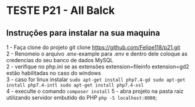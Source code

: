 # TESTE P21 - All Balck

## Instruções para instalar na sua maquina

1 - Faça clone do projeto git clone https://github.com/Felipe118/p21.git <br>
2 - Renomeio o arquivo .enx-example para .env e dentro dele coloque as credencias do seu banco de dados MySQL <br>
2 - verifique no php.ini se as extensões extension=fileinfo extension=gd2 estão habilitadas no caso do windows <br>
3 - caso for linux instalar ```sudo apt-get install php7.4-gd sudo apt-get install php7.4-intl sudo apt-get install php7.4-xsl``` <br>
4 - execulte o comando ``` composer install ```
5 - abra projeto na pasta raiz utilizando servidor embutido do PHP ``` php -S localhost:8080 ```;